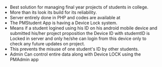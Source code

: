 * Best solution for managing final year projects of students in college. 
* More than its look its build for its reliability.
* Server entirely done in PHP and codes are available at 
* The PMStudent App is having a Device Lock system.
* Means if a student logined using his ID on his android mobile device and submitted his/her project proposition the Device ID with studemtID is Locked in server and only he/she can login from this device only to check any future updates on project.
* This prevents the misuse of one student's ID by other students.
* Admin Can control entire data along with Device LOCK using the PMAdmin app
